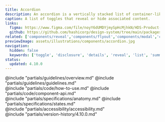 ```yaml
---
title: Accordion
description: An accordion is a vertically stacked list of container-like toggles that reveal or hide associated sections of content.
caption: A list of toggles that reveal or hide associated content.
links:
  figma: https://www.figma.com/file/noyY6dUMDYjmySpHcMjhkN/HDS-Product---Components?type=design&node-id=36870-71032&mode=design&t=72WLExKItFWAX1jX-4
  github: https://github.com/hashicorp/design-system/tree/main/packages/components/src/components/hds/accordion
related: ['components/reveal','components/flyout','components/modal','components/tabs']
previewImage: assets/illustrations/components/accordion.jpg
navigation:
  hidden: false
  keywords: ['toggle', 'disclosure', 'details', 'reveal', 'list', 'summary', 'expand', 'collapse']
status:
  updated: 4.10.0
---
```


<section data-tab="Guidelines">
  @include "partials/guidelines/overview.md"
  @include "partials/guidelines/guidelines.md"
</section>

<section data-tab="Code">
  @include "partials/code/how-to-use.md"
  @include "partials/code/component-api.md"
</section>

<section data-tab="Specifications">
  @include "partials/specifications/anatomy.md"
  @include "partials/specifications/states.md"
</section>

<section data-tab="Accessibility">
  @include "partials/accessibility/accessibility.md"
</section>

<section data-tab="Version history">
  @include "partials/version-history/4.10.0.md"
</section>
